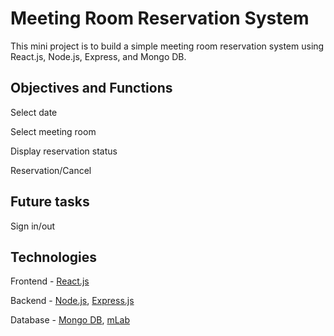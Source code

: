# Meeting Room Reservation System
This mini project is to build a simple meeting room reservation system using React.js, Node.js, Express, and Mongo DB.

## Objectives and Functions

Select date

Select meeting room

Display reservation status

Reservation/Cancel


## Future tasks

Sign in/out

## Technologies
Frontend - [React.js](https://reactjs.org/)

Backend - [Node.js](https://nodejs.org/en/), [Express.js](https://expressjs.com/)

Database - [Mongo DB](https://www.mongodb.com/), [mLab](https://mlab.com/)
